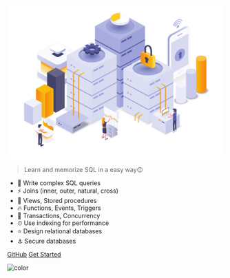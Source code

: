 ![logo](assets/images/tech.png)

> Learn and memorize SQL in a easy way😉

- 🚀 Write complex SQL queries
- ⚡️️ Joins (inner, outer, natural, cross)
- 💎 Views, Stored procedures
- 🔥 Functions, Events, Triggers
- 📼 Transactions, Concurrency
- ⏱ Use indexing for performance
- ⭐ Design relational databases
- ⚓ Secure databases

<div class="buttons">
  <a href="https://github.com/gopibabus/LearnSQL/" target="_blank"><span>GitHub</span></a>
  <a href="#/README"><span>Get Started</span></a>
</div>

![color](#ffffff)
